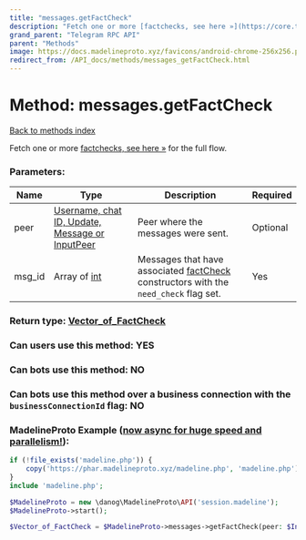 ```yaml
---
title: "messages.getFactCheck"
description: "Fetch one or more [factchecks, see here »](https://core.telegram.org/api/factcheck) for the full flow."
grand_parent: "Telegram RPC API"
parent: "Methods"
image: https://docs.madelineproto.xyz/favicons/android-chrome-256x256.png
redirect_from: /API_docs/methods/messages_getFactCheck.html
---
```

# Method: messages.getFactCheck
[Back to methods index](index.html)



Fetch one or more [factchecks, see here »](https://core.telegram.org/api/factcheck) for the full flow.

### Parameters:

| Name     |    Type       | Description | Required |
|----------|---------------|-------------|----------|
|peer|[Username, chat ID, Update, Message or InputPeer](/API_docs/types/InputPeer.html) | Peer where the messages were sent. | Optional|
|msg\_id|Array of [int](/API_docs/types/int.html) | Messages that have associated [factCheck](../constructors/factCheck.html) constructors with the `need_check` flag set. | Yes|


### Return type: [Vector\_of\_FactCheck](/API_docs/types/FactCheck.html)

### Can users use this method: **YES**


### Can bots use this method: **NO**


### Can bots use this method over a business connection with the `businessConnectionId` flag: **NO**


### MadelineProto Example ([now async for huge speed and parallelism!](https://docs.madelineproto.xyz/docs/ASYNC.html)):


```php
if (!file_exists('madeline.php')) {
    copy('https://phar.madelineproto.xyz/madeline.php', 'madeline.php');
}
include 'madeline.php';

$MadelineProto = new \danog\MadelineProto\API('session.madeline');
$MadelineProto->start();

$Vector_of_FactCheck = $MadelineProto->messages->getFactCheck(peer: $InputPeer, msg_id: [$int, $int], );
```

